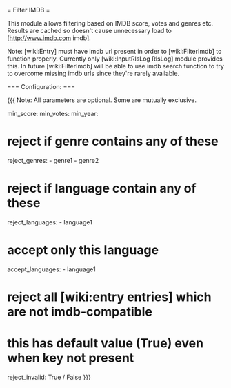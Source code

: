= Filter IMDB =

This module allows filtering based on IMDB score, votes and genres etc.
Results are cached so doesn't cause unnecessary load to [http://www.imdb.com imdb].

Note: [wiki:Entry] must have imdb url present in order to [wiki:FilterImdb] to function properly. Currently only [wiki:InputRlsLog RlsLog] module provides this. In future [wiki:FilterImdb] will be able to use imdb search function to try to overcome missing imdb urls since they're rarely available.

=== Configuration: ===

{{{
Note: All parameters are optional. Some are mutually exclusive.

min_score: <num>
min_votes: <num>
min_year: <num>

# reject if genre contains any of these
reject_genres:
    - genre1
    - genre2

# reject if language contain any of these
reject_languages:
    - language1

# accept only this language
accept_languages:
    - language1

# reject all [wiki:entry entries] which are not imdb-compatible
# this has default value (True) even when key not present
reject_invalid: True / False
}}}
